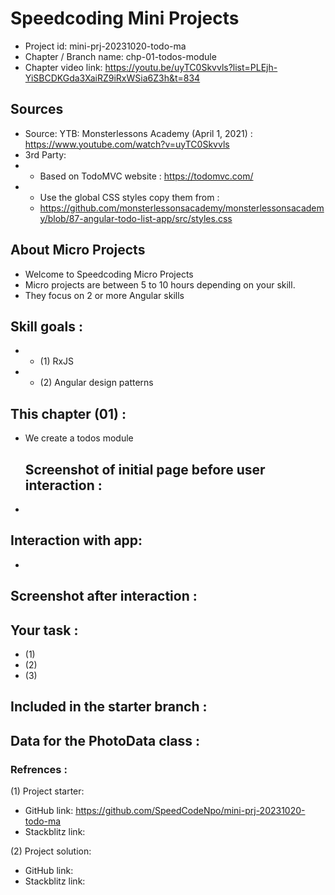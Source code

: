 # Speedcoding Mini Projects

- Project id: mini-prj-20231020-todo-ma
- Chapter / Branch name: chp-01-todos-module
- Chapter video link: https://youtu.be/uyTC0Skvvls?list=PLEjh-YiSBCDKGda3XaiRZ9iRxWSia6Z3h&t=834


## Sources
- Source: YTB: Monsterlessons Academy (April 1, 2021) : https://www.youtube.com/watch?v=uyTC0Skvvls
- 3rd Party: 
-   - Based on TodoMVC website :  https://todomvc.com/
-   - Use the global CSS styles copy them from : 
    - https://github.com/monsterlessonsacademy/monsterlessonsacademy/blob/87-angular-todo-list-app/src/styles.css

## About Micro Projects

- Welcome to Speedcoding Micro Projects
- Micro projects are between 5 to 10 hours depending on your skill.
- They focus on 2 or more Angular skills


## Skill goals :
- - (1) RxJS
- - (2) Angular design patterns

## This chapter (01) :
- We create a todos module

  ## Screenshot of initial page before user interaction :

-
## Interaction with app:

-
## Screenshot after interaction :

## Your task :

- (1) 
- (2) 
- (3) 

## Included in the starter branch :

## Data for the PhotoData class :

### Refrences :

(1) Project starter:

- GitHub link: https://github.com/SpeedCodeNpo/mini-prj-20231020-todo-ma
- Stackblitz link:

(2) Project solution:

- GitHub link: 
- Stackblitz link: